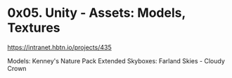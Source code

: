 # 0x05. Unity - Assets: Models, Textures
https://intranet.hbtn.io/projects/435

Models: Kenney's Nature Pack Extended
Skyboxes: Farland Skies - Cloudy Crown
